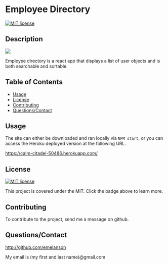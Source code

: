 # Employee Directory
[![MIT license](https://img.shields.io/badge/License-MIT-blue.svg)](https://lbesson.mit-license.org/)

## Description

<img src="./assets/demo.gif"/>

Employee directory is a react app that displays a list of user objects and is both searchable and sortable.



## Table of Contents

* [Usage](#usage)
* [License](#license)
* [Contributing](#contributing)
* [Questions/Contact](#questions/contact)



## Usage

The site can either be downloaded and ran locally via ```NPM start```, or you can access the Heroku deployed version at the following URL.

https://calm-citadel-50486.herokuapp.com/ 



## License

[![MIT license](https://img.shields.io/badge/License-MIT-blue.svg)](https://lbesson.mit-license.org/)

This project is covered under the MIT.  Click the badge above to learn more.


## Contributing

To contribute to the project, send me a message on github.


## Questions/Contact

 http://github.com/emelanson

 My email is (my first and last name)@gmail.com
